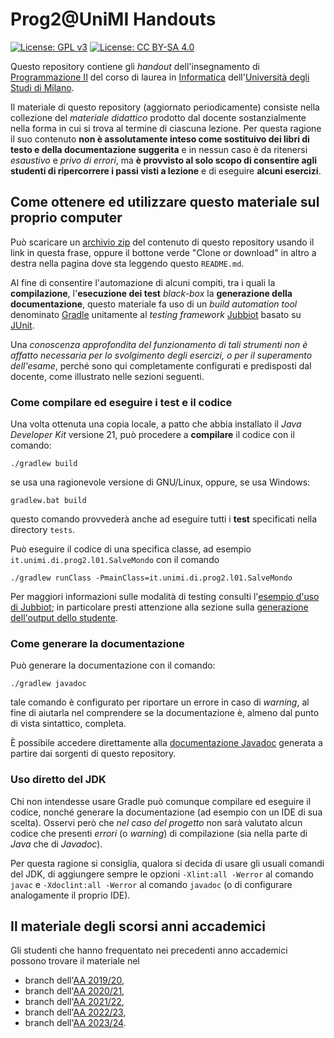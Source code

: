 # Prog2@UniMI Handouts

[![License: GPL v3](https://img.shields.io/badge/License-GPL%20v3-blue.svg)](http://www.gnu.org/licenses/gpl-3.0)
[![License: CC BY-SA 4.0](https://img.shields.io/badge/License-CC%20BY--SA%204.0-blue.svg)](http://creativecommons.org/licenses/by-sa/4.0/)

Questo repository contiene gli *handout* dell'insegnamento di [Programmazione
II](https://prog2.di.unimi.it/) del corso di laurea in
[Informatica](https://informatica.cdl.unimi.it/it) dell'[Università degli Studi
di Milano](http://www.unimi.it/).

Il materiale di questo repository (aggiornato periodicamente) consiste nella
collezione del *materiale didattico* prodotto dal docente sostanzialmente nella
forma in cui si trova al termine di ciascuna lezione. Per questa ragione il suo
contenuto **non è assolutamente inteso come sostituivo dei libri di testo e
della documentazione suggerita** e in nessun caso è da ritenersi *esaustivo* e
*privo di errori*, ma **è provvisto al solo scopo di consentire agli studenti di
ripercorrere i passi visti a lezione** e di eseguire **alcuni esercizi**.

## Come ottenere ed utilizzare questo materiale sul proprio computer

Può scaricare un [archivio
zip](https://github.com/prog2-unimi/handouts/archive/master.zip) del contenuto
di questo repository usando il link in questa frase, oppure il bottone verde
"Clone or download" in altro a destra nella pagina dove sta leggendo questo
`README.md`.

Al fine di consentire l'automazione di alcuni compiti, tra i quali la
**compilazione**, l'**esecuzione dei test** *black-box*  la **generazione della
documentazione**, questo materiale fa uso di un *build automation tool*
denominato [Gradle](https://gradle.org/) unitamente al *testing framework*
[Jubbiot](https://github.com/prog2-unimi/jubbiot) basato su
[JUnit](https://junit.org/junit5/). 

Una *conoscenza approfondita del funzionamento di tali strumenti non è affatto
necessaria per lo svolgimento degli esercizi, o per il superamento dell'esame*,
perché sono qui completamente configurati e predisposti dal docente, come
illustrato nelle sezioni seguenti.

### Come compilare ed eseguire i test e il codice

Una volta ottenuta una copia locale, a patto che abbia installato il *Java
Developer Kit* versione 21, può procedere a **compilare** il codice con il
comando:

    ./gradlew build

se usa una ragionevole versione di GNU/Linux, oppure, se usa Windows:

    gradlew.bat build

questo comando provvederà anche ad eseguire tutti i **test** specificati nella
directory `tests`.

Può eseguire il codice di una specifica classe, ad esempio
`it.unimi.di.prog2.l01.SalveMondo` con il comando

    ./gradlew runClass -PmainClass=it.unimi.di.prog2.l01.SalveMondo

Per maggiori informazioni sulle modalità di testing consulti l'[esempio d'uso di
Jubbiot](https://github.com/prog2-unimi/jubbiot/blob/master/README.md#example);
in particolare presti attenzione alla sezione sulla [generazione dell'output
dello studente](https://github.com/prog2-unimi/jubbiot/blob/master/README.md#generating-actual-outputs).

### Come generare la documentazione

Può generare la documentazione con il comando:

    ./gradlew javadoc

tale comando è configurato per riportare un errore in caso di *warning*, al fine
di aiutarla nel comprendere se la documentazione è, almeno dal punto di vista
sintattico, completa.

È possibile accedere direttamente alla [documentazione
Javadoc](https://prog2-unimi.github.io/handouts/) generata a partire dai
sorgenti di questo repository.

### Uso diretto del JDK

Chi non intendesse usare Gradle può comunque compilare ed eseguire il codice,
nonché generare la documentazione (ad esempio con un IDE di sua scelta). Osservi
però che *nel caso del progetto* non sarà valutato alcun codice che presenti
*errori* (o *warning*) di compilazione (sia nella parte di *Java* che di
*Javadoc*).

Per questa ragione si consiglia, qualora si decida di usare gli usuali comandi
del JDK, di aggiungere sempre le opzioni `-Xlint:all -Werror` al comando `javac`
e `-Xdoclint:all -Werror` al comando `javadoc` (o di configurare analogamente il
proprio IDE).

## Il materiale degli scorsi anni accademici

Gli studenti che hanno frequentato nei precedenti anno accademici possono
trovare il materiale nel

* branch dell'[AA 2019/20](../../tree/aa1920),
* branch dell'[AA 2020/21](../../tree/aa2021),
* branch dell'[AA 2021/22](../../tree/aa2122),
* branch dell'[AA 2022/23](../../tree/aa2223),
* branch dell'[AA 2023/24](../../tree/aa2324).